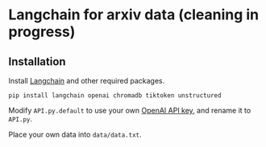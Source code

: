 # Langchain for arxiv data (cleaning in progress)

## Installation

Install [Langchain](https://github.com/hwchase17/langchain) and other required packages.
```
pip install langchain openai chromadb tiktoken unstructured
```
Modify `API.py.default` to use your own [OpenAI API key](https://platform.openai.com/account/api-keys), and rename it to `API.py`.

Place your own data into `data/data.txt`.

